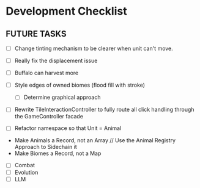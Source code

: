 # Development Checklist

## FUTURE TASKS
- [ ] Change tinting mechanism to be clearer when unit can't move.
- [ ] Really fix the displacement issue
- [ ] Buffalo can harvest more

- [ ] Style edges of owned biomes (flood fill with stroke)
  - [ ] Determine graphical approach

- [ ] Rewrite TileInteractionController to fully route all click handling through the GameController facade


- [ ] Refactor namespace so that Unit = Animal
- Make Animals a Record, not an Array // Use the Animal Registry Approach to Sidechain it
- Make Biomes a Record, not a Map

- [ ] Combat
- [ ] Evolution
- [ ] LLM 